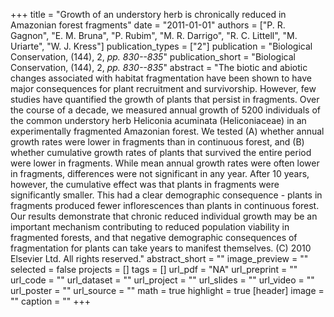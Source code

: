 +++
title = "Growth of an understory herb is chronically reduced in Amazonian forest fragments"
date = "2011-01-01"
authors = ["P. R. Gagnon", "E. M. Bruna", "P. Rubim", "M. R. Darrigo", "R. C. Littell", "M. Uriarte", "W. J. Kress"]
publication_types = ["2"]
publication = "Biological Conservation, (144), 2, _pp. 830--835_"
publication_short = "Biological Conservation, (144), 2, _pp. 830--835_"
abstract = "The biotic and abiotic changes associated with habitat fragmentation have been shown to have major consequences for plant recruitment and survivorship. However, few studies have quantified the growth of plants that persist in fragments. Over the course of a decade, we measured annual growth of 5200 individuals of the common understory herb Heliconia acuminata (Heliconiaceae) in an experimentally fragmented Amazonian forest. We tested (A) whether annual growth rates were lower in fragments than in continuous forest, and (B) whether cumulative growth rates of plants that survived the entire period were lower in fragments. While mean annual growth rates were often lower in fragments, differences were not significant in any year. After 10 years, however, the cumulative effect was that plants in fragments were significantly smaller. This had a clear demographic consequence - plants in fragments produced fewer inflorescences than plants in continuous forest. Our results demonstrate that chronic reduced individual growth may be an important mechanism contributing to reduced population viability in fragmented forests, and that negative demographic consequences of fragmentation for plants can take years to manifest themselves. (C) 2010 Elsevier Ltd. All rights reserved."
abstract_short = ""
image_preview = ""
selected = false
projects = []
tags = []
url_pdf = "NA"
url_preprint = ""
url_code = ""
url_dataset = ""
url_project = ""
url_slides = ""
url_video = ""
url_poster = ""
url_source = ""
math = true
highlight = true
[header]
image = ""
caption = ""
+++
